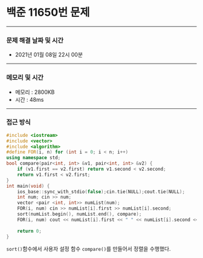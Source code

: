 
# 백준 11650번 문제

---

### 문제 해결 날짜 및 시간

- 2021년 01월 08일 22시 00분

---
### 메모리 및 시간

- 메모리 : 2800KB
- 시간 : 48ms

---

### 접근 방식
```cpp
#include <iostream>
#include <vector>
#include <algorithm>
#define FOR(i, n) for (int i = 0; i < n; i++)
using namespace std;
bool compare(pair<int, int> &v1, pair<int, int> &v2) {
    if (v1.first == v2.first) return v1.second < v2.second;
    return v1.first < v2.first;
}
int main(void) {
    ios_base::sync_with_stdio(false);cin.tie(NULL);cout.tie(NULL);
    int num; cin >> num;
    vector <pair <int, int>> numList(num);
    FOR(i, num) cin >> numList[i].first >> numList[i].second;
    sort(numList.begin(), numList.end(), compare);
    FOR(i, num) cout << numList[i].first << " " << numList[i].second << "\n";
    
    return 0;
}


```
`sort()`함수에서 사용자 설정 함수 `compare()`를 만들어서 정렬을 수행했다.




